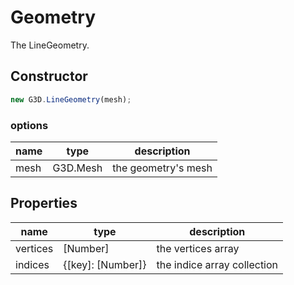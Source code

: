 # Geometry

The LineGeometry.

## Constructor

```javascript
new G3D.LineGeometry(mesh);
```

### options

| name | type     | description         |
| ---- | -------- | ------------------- |
| mesh | G3D.Mesh | the geometry's mesh |

## Properties

| name     | type              | description                 |
| -------- | ----------------- | --------------------------- |
| vertices | [Number]          | the vertices array          |
| indices  | {[key]: [Number]} | the indice array collection |
